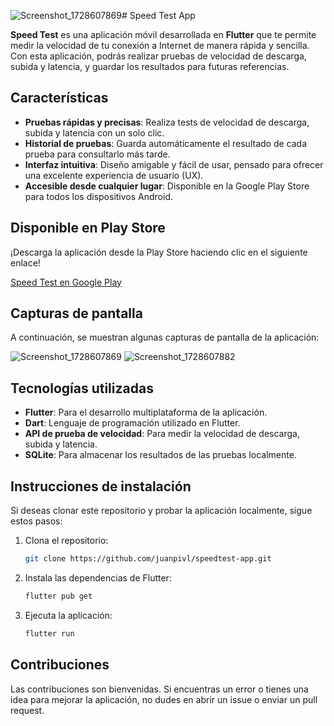 ![Screenshot_1728607869](https://github.com/user-attachments/assets/a41bc9a9-5579-4ed5-8ba4-8a2880e2f332)# Speed Test App

**Speed Test** es una aplicación móvil desarrollada en **Flutter** que te permite medir la velocidad de tu conexión a Internet de manera rápida y sencilla. Con esta aplicación, podrás realizar pruebas de velocidad de descarga, subida y latencia, y guardar los resultados para futuras referencias.

## Características

- **Pruebas rápidas y precisas**: Realiza tests de velocidad de descarga, subida y latencia con un solo clic.
- **Historial de pruebas**: Guarda automáticamente el resultado de cada prueba para consultarlo más tarde.
- **Interfaz intuitiva**: Diseño amigable y fácil de usar, pensado para ofrecer una excelente experiencia de usuario (UX).
- **Accesible desde cualquier lugar**: Disponible en la Google Play Store para todos los dispositivos Android.

## Disponible en Play Store

¡Descarga la aplicación desde la Play Store haciendo clic en el siguiente enlace!

[Speed Test en Google Play](https://play.google.com/store/apps/details?id=com.speedtest.jp)

## Capturas de pantalla

A continuación, se muestran algunas capturas de pantalla de la aplicación:

![Screenshot_1728607869](https://github.com/user-attachments/assets/21eef9f7-6f77-4cae-860b-460d9f5416bc)
![Screenshot_1728607882](https://github.com/user-attachments/assets/964c9bea-6df5-449a-b741-baafc66b311a)


## Tecnologías utilizadas

- **Flutter**: Para el desarrollo multiplataforma de la aplicación.
- **Dart**: Lenguaje de programación utilizado en Flutter.
- **API de prueba de velocidad**: Para medir la velocidad de descarga, subida y latencia.
- **SQLite**: Para almacenar los resultados de las pruebas localmente.

## Instrucciones de instalación

Si deseas clonar este repositorio y probar la aplicación localmente, sigue estos pasos:

1. Clona el repositorio:

    ```bash
    git clone https://github.com/juanpivl/speedtest-app.git
    ```

2. Instala las dependencias de Flutter:

    ```bash
    flutter pub get
    ```

3. Ejecuta la aplicación:

    ```bash
    flutter run
    ```

## Contribuciones

Las contribuciones son bienvenidas. Si encuentras un error o tienes una idea para mejorar la aplicación, no dudes en abrir un issue o enviar un pull request.


